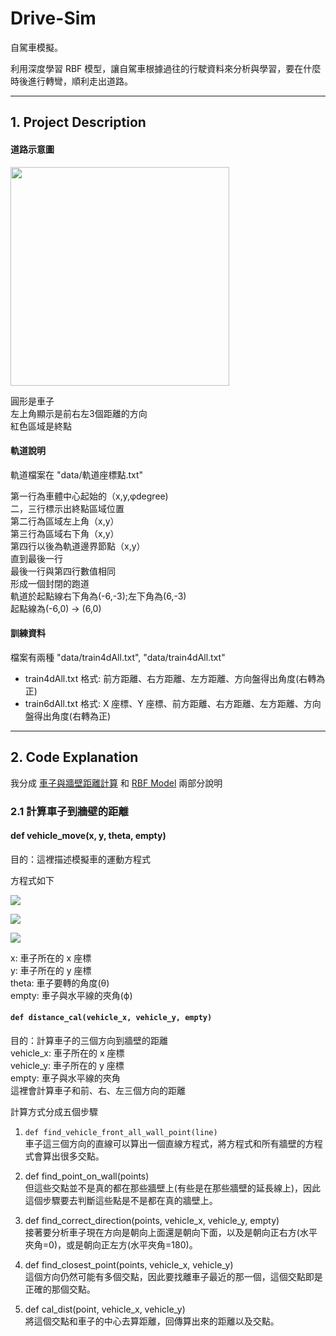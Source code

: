 # Drive-Sim
自駕車模擬。

利用深度學習 RBF 模型，讓自駕車根據過往的行駛資料來分析與學習，要在什麼時後進行轉彎，順利走出道路。

---
## 1. Project Description

#### 道路示意圖
<img src="https://i.imgur.com/YPbvKNk.png" width="350px">

圓形是車子<br>
左上角顯示是前右左3個距離的方向<br>
紅色區域是終點<br>

#### 軌道說明
軌道檔案在 "data/軌道座標點.txt"

第一行為車體中心起始的（x,y,φdegree)  
二，三行標示出終點區域位置  
第二行為區域左上角（x,y）  
第三行為區域右下角（x,y）  
第四行以後為軌道邊界節點（x,y）  
直到最後一行  
最後一行與第四行數值相同  
形成一個封閉的跑道  
軌道於起點線右下角為(-6,-3);左下角為(6,-3)  
起點線為(-6,0) -> (6,0)  

#### 訓練資料
檔案有兩種 "data/train4dAll.txt", "data/train4dAll.txt"  
- train4dAll.txt 格式: 前方距離、右方距離、左方距離、方向盤得出角度(右轉為正)
- train6dAll.txt 格式: X 座標、Y 座標、前方距離、右方距離、左方距離、方向盤得出角度(右轉為正)

---

## 2. Code Explanation
我分成 <u>車子與牆壁距離計算</u> 和 <u>RBF Model</u> 兩部分說明
### 2.1 計算車子到牆壁的距離
#### def vehicle_move(x, y, theta, empty)  
目的：這裡描述模擬車的運動方程式  

方程式如下

![](http://latex.codecogs.com/svg.latex?x(t&plus;1)&space;=&space;x(t)&space;&plus;&space;cos(\phi(t)&space;&plus;&space;\theta(t))&space;&plus;&space;sin(\theta(t))&space;sin(\phi(t)))

![](http://latex.codecogs.com/svg.latex?y(t&plus;1)&space;=&space;y(t)&space;&plus;&space;sin(\phi(t)&space;&plus;&space;\theta(t))&space;-&space;sin(\theta(t))&space;cos(\phi(t)))

![](http://latex.codecogs.com/svg.latex?\phi(t&plus;1)&space;=&space;\phi(t)&space;-&space;arcsin(\frac{2sin(\theta(t))}{b}))

x: 車子所在的 x 座標  
y: 車子所在的 y 座標  
theta: 車子要轉的角度(θ)  
empty: 車子與水平線的夾角(ϕ)  

#### ```def distance_cal(vehicle_x, vehicle_y, empty)```

目的：計算車子的三個方向到牆壁的距離  
vehicle_x: 車子所在的 x 座標  
vehicle_y: 車子所在的 y 座標  
empty: 車子與水平線的夾角  
這裡會計算車子和前、右、左三個方向的距離  

計算方式分成五個步驟  

1. ```def find_vehicle_front_all_wall_point(line)```  
車子這三個方向的直線可以算出一個直線方程式，將方程式和所有牆壁的方程式會算出很多交點。

2. def find_point_on_wall(points)  
但這些交點並不是真的都在那些牆壁上(有些是在那些牆壁的延長線上)，因此這個步驟要去判斷這些點是不是都在真的牆壁上。

3. def find_correct_direction(points, vehicle_x, vehicle_y, empty)  
接著要分析車子現在方向是朝向上面還是朝向下面，以及是朝向正右方(水平夾角=0)，或是朝向正左方(水平夾角=180)。

4. def find_closest_point(points, vehicle_x, vehicle_y)  
這個方向仍然可能有多個交點，因此要找離車子最近的那一個，這個交點即是正確的那個交點。

5. def cal_dist(point, vehicle_x, vehicle_y)  
將這個交點和車子的中心去算距離，回傳算出來的距離以及交點。

